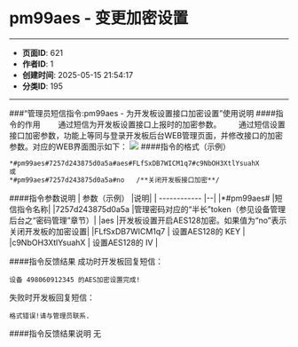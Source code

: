 # pm99aes - 变更加密设置

---
- **页面ID**: 621
- **作者ID**: 1
- **创建时间**: 2025-05-15 21:54:17
- **分类ID**: 195
---

###“管理员短信指令:pm99aes - 为开发板设置接口加密设置”使用说明
####指令的作用
　　通过短信为开发板设置接口上报时的加密参数。
　　通过短信设置接口加密参数，功能上等同与登录开发板后台WEB管理页面，并修改接口的加密参数。对应的WEB界面图示如下：
    ![](images/3f90e3bd_63d47197acf5b.png)
####指令的格式（示例）
```html
*#pm99aes#7257d243875d0a5a#aes#FLfSxDB7WICM1q7#c9NbOH3XtlYsuahX
或
*#pm99aes#7257d243875d0a5a#no   /**关闭开发板接口加密**/
```
####指令参数说明
 | 参数（示例） |说明|
| ------------  |--|
|*#pm99aes#   |短信指令名称|
|7257d243875d0a5a |管理密码对应的“半长”token（参见设备管理后台之“密码管理”章节）|
|aes |开发板设置开启AES128加密。如果值为“no”表示关闭开发板的加密设置|
|FLfSxDB7WICM1q7 | 设置AES128的 KEY |
|c9NbOH3XtlYsuahX | 设置AES128的 IV |

####指令反馈结果
成功时开发板回复短信：
```
设备 498060912345 的AES加密设置完成!
```

失败时开发板回复短信：
```
格式错误!请与管理员联系.
```

####指令反馈结果说明
无






